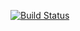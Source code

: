 [![Build Status](https://travis-ci.com/cribblportal/MIT-Event-Booking-backend.svg?token=VkvSbZJB1bmjWZDEPRYh&branch=master)](https://travis-ci.com/cribblportal/MIT-Event-Booking-backend)